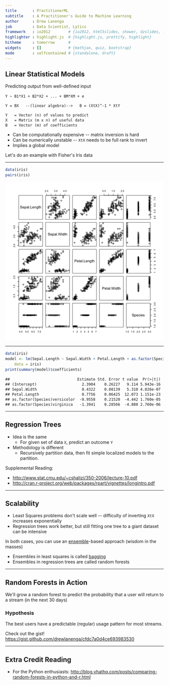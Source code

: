 ```yaml
---
title       : PractitionerML
subtitle    : A Practitioner's Guide to Machine Learning
author      : Drew Lanenga
job         : Data Scientist, Lytics
framework   : io2012        # {io2012, html5slides, shower, dzslides, ...}
highlighter : highlight.js  # {highlight.js, prettify, highlight}
hitheme     : tomorrow      #
widgets     : []            # {mathjax, quiz, bootstrap}
mode        : selfcontained # {standalone, draft}
---
```


## Linear Statistical Models

Predicting output from well-defined input


`Y ~ B1*X1 + B2*X2 + ... + BM*XM + e`

```
Y = BX   --(linear algebra)-->   B = (XtX)^-1 * XtY
```

```
Y   = Vector (n) of values to predict
X   = Matrix (m x n) of useful data
B   = Vector (m) of coefficients
```

* Can be computationally expensive -- matrix inversion is hard
* Can be numerically unstable -- `XtX` needs to be full rank to invert
* Implies a global model


Let's do an example with Fisher's Iris data

---


```r
data(iris)
pairs(iris)
```

![plot of chunk unnamed-chunk-1](assets/fig/unnamed-chunk-1.png) 


---


```r
data(iris)
model <- lm(Sepal.Length ~ Sepal.Width + Petal.Length + as.factor(Species), 
    data = iris)
print(summary(model)$coefficients)
```

```
##                              Estimate Std. Error t value  Pr(>|t|)
## (Intercept)                    2.3904    0.26227   9.114 5.943e-16
## Sepal.Width                    0.4322    0.08139   5.310 4.026e-07
## Petal.Length                   0.7756    0.06425  12.073 1.151e-23
## as.factor(Species)versicolor  -0.9558    0.21520  -4.442 1.760e-05
## as.factor(Species)virginica   -1.3941    0.28566  -4.880 2.760e-06
```


---

## Regression Trees

* Idea is the same
    - For given set of data `X`, predict an outcome `Y`
* Methodology is different
    - Recursively partition data, then fit simple localized models to the partition.

Supplemental Reading:
- http://www.stat.cmu.edu/~cshalizi/350-2006/lecture-10.pdf
- http://cran.r-project.org/web/packages/rpart/vignettes/longintro.pdf

---

## Scalability

* Least Squares problems don't scale well -- difficulty of inverting `XtX` increases exponentially
* Regression trees work better, but still fitting one tree to a giant dataset can be intensive


In both cases, you can use an [ensemble](http://en.wikipedia.org/wiki/Ensemble_learning)-based approach (wisdom in the masses)
* Ensembles in least squares is called [bagging](http://en.wikipedia.org/wiki/Bootstrap_aggregating)
* Ensembles in regression trees are called random forests

---

## Random Forests in Action

We'll grow a random forest to predict the probability that a user will return to a stream (in the next 30 days)

### Hypothesis
The best users have a predictable (regular) usage pattern for most streams.


Check out the gist!  https://gist.github.com/drewlanenga/cfdc7a0d4ce693983530


---

## Extra Credit Reading

* For the Python enthusiasts: http://blog.yhathq.com/posts/comparing-random-forests-in-python-and-r.html
